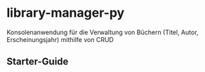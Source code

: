 # library-manager-py
Konsolenanwendung für die Verwaltung von Büchern (Titel, Autor, Erscheinungsjahr) mithilfe von CRUD

## Starter-Guide

